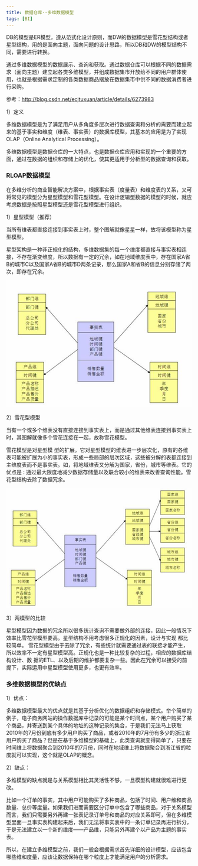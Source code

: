 ```yaml
---
title: 数据仓库--多维数据模型
tags: [BI]
---
```


DB的模型是ER模型，遵从范式化设计原则，而DW的数据模型是雪花型结构或者星型结构，用的是面向主题，面向问题的设计思路，所以DB和DW的模型结构不同，需要进行转换。

通过多维数据模型的数据展示、查询和获取。通过数据仓库可以根据不同的数据需求（面向主题）建立起各类多维模型，并组成数据集市开放给不同的用户群体使用，也就是根据需求定制的各类数据商品摆放在数据集市中供不同的数据消费者进行采购。

参考：http://blog.csdn.net/ecjtuxuan/article/details/6273983

1）定义

多维数据模型是为了满足用户从多角度多层次进行数据查询和分析的需要而建立起来的基于事实和维度（维表、事实表）的数据库模型，其基本的应用是为了实现OLAP（Online Analytical Processing）。

多维数据模型是数据仓库的一大特点，也是数据仓库应用和实现的一个重要的方面，通过在数据的组织和存储上的优化，使其更适用于分析型的数据查询和获取。

### RLOAP数据模型

在多维分析的商业智能解决方案中，根据事实表（度量表）和维度表的关系，又可将常见的模型分为星型模型和雪花型模型。在设计逻辑型数据的模型的时候，就应考虑数据是按照星型模型还是雪花型模型进行组织。

1）星型模型（推荐）

当所有维表都直接连接到事实表上时，整个图解就像星星一样，故将该模型称为星型模型。

星型架构是一种非正规化的结构，多维数据集的每一个维度都直接与事实表相连接，不存在渐变维度，所以数据有一定的冗余，如在地域维度表中，存在国家A省B的城市C以及国家A省B的城市D两条记录，那么国家A和省B的信息分别存储了两次，即存在冗余。

![](/images/BI/data/startmodel.jpg)

2）雪花型模型

当有一个或多个维表没有直接连接到事实表上，而是通过其他维表连接到事实表上时，其图解就像多个雪花连接在一起，故称雪花模型。

雪花模型是对星型模 型的扩展。它对星型模型的维表进一步层次化，原有的各维表可能被扩展为小的事实表，形成一些局部的层次区域，这些被分解的表都连接到主维度表而不是事实表。如，将地域维表又分解为国家，省份，城市等维表。它的优点是 : 通过最大限度地减少数据存储量以及联合较小的维表来改善查询性能。雪花型结构去除了数据冗余。

![](/images/BI/data/snowmodel.jpg)

3）两模型的比较

星型模型因为数据的冗余所以很多统计查询不需要做外部的连接，因此一般情况下效率比雪花型模型要高。星型结构不用考虑很多正规化的因素，设计与实现 都比较简单。 雪花型模型由于去除了冗余，有些统计就需要通过表的联接才能产生，所以效率不一定有星型模型高。正规化也是一种比较复杂的过程，相应的数据库结构设计、数 据的ETL、以及后期的维护都要复杂一些。因此在冗余可以接受的前提下，实际运用中星型模型使用更多，也更有效率。

### 多维数据模型的优缺点

1）优点：

多维数据模型最大的优点就是其基于分析优化的数据组织和存储模式。举个简单的例子，电子商务网站的操作数据库中记录的可能是某个时间点，某个用户购买了某个商品，并寄送到某个具体的地址的这种记录的集合，于是我们无法马上获取2010年的7月份到底有多少用户购买了商品，或者2010年的7月份有多少的浙江省用户购买了商品？但是在基于多维模型的基础上，此类查询就变得简单了，只要在时间维上将数据聚合到2010年的7月份，同时在地域维上将数据聚合到浙江省的粒度就可以实现，这个就是OLAP的概念。

2）缺点：

多维模型的缺点就是与关系模型相比其灵活性不够，一旦模型构建就很难进行更改。

比如一个订单的事实，其中用户可能购买了多种商品，包括了时间、用户维和商品数量、总价等度量。如果我们进而需要区分订单中包含了哪些商品，对于关系模型而言，我们只需要另外再建一张表记录订单号和商品的对应关系即可，但在多维模型里面一旦事实表构建起来后，我们无法将事实表中的一条订单记录再进行拆分，于是无法建立以一个新的维度——产品维，只能另外再建个以产品为主题的事实表。

所以，在建立多维模型之前，我们一般会根据需求首先详细的设计模型，应该包含哪些维和度量，应该让数据保持在哪个粒度上才能满足用户的分析需求。